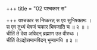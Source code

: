 +++
title = "02 यश्चकार स"

+++
यश्चकार स निष्करत् स एव सुभिषक्तमः ।  
स एव तुभ्यं भेषजं चकार भिषजाति च ॥ २ ॥ ।  
चीतिं ते देवा अविदन् ब्रह्माण उत वीरुधः ।  
चीतिं तेऽद्योत्तमामविदन् भूम्यामधि ॥ ३ ॥